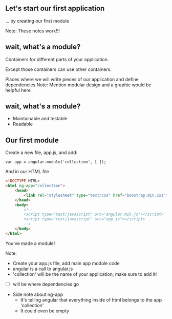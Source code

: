 ## Let's start our first application

... by creating our first module

Note: These notes work!!!


## wait, what's a module?

Containers for different parts of your application. <!-- .element: class="fragment" -->

Except those containers can use other containers.  <!-- .element: class="fragment" -->

Places where we will write pieces of our application and define dependencies <!-- .element: class="fragment" -->
Note: Mention modular design and a graphic would be helpful here


## wait, what's a module?

- Maintainable and testable <!-- .element: class="fragment" -->
- Readable <!-- .element: class="fragment" -->



## Our first module

Create a new file, app.js, and add:

```
var app = angular.module('collection', [ ]);
```

And in our HTML file

```html
<!DOCTYPE HTML>
<html ng-app="collection">
    <head>
        <link rel="stylesheet" type="text/css" href="boostrap.min.css"></link>
    </head>
    <body>
        <!--
        <script type="text/javascript" src="angular.min.js"></script>
        <script type="text/javascript" src="app.js"></script>
        -->
    </body>
</html>
```

You've made a module!

Note:
- Create your app.js file, add main app module code
- angular is a call to angular.js
- 'collection' will be the name of your application, make sure to add it!
- [ ] will be where dependencies go
- Side note about ng-app
    - It's telling angular that everything inside of html belongs to the app 'collection'
    - It could even be empty
